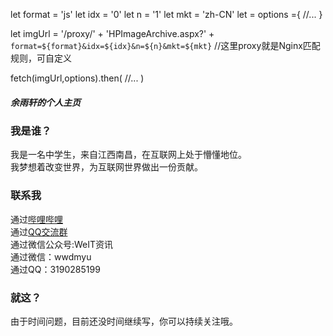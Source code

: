 let format = 'js'
let idx = '0'
let n = '1'
let mkt = 'zh-CN'
let = options ={
  //...
}
 
let imgUrl = '/proxy/' + 'HPImageArchive.aspx?' + `format=${format}&idx=${idx}&n=${n}&mkt=${mkt}`
//这里proxy就是Nginx匹配规则，可自定义
 
fetch(imgUrl,options).then(
  //...
)

##### 余雨轩的个人主页  
### 我是谁？
我是一名中学生，来自江西南昌，在互联网上处于懵懂地位。  
我梦想着改变世界，为互联网世界做出一份贡献。  
  
  
### 联系我
通过[哔哩哔哩](https://space.bilibili.com/18853927)  
通过[QQ交流群](https://jq.qq.com/?_wv=1027&k=aYahMYxa)  
通过微信公众号:WeIT资讯  
通过微信：wwdmyu  
通过QQ：3190285199  
  
  
  
### 就这？  
由于时间问题，目前还没时间继续写，你可以持续关注哦。  
